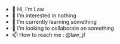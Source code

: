- 👋 Hi, I’m Law
- 👀 I’m interested in nothing
- 🌱 I’m currently learning something
- 💞️ I’m looking to collaborate on something
- 📫 How to reach me : @law_jf

<!---
Law-MMU/Law-MMU is a ✨ special ✨ repository because its `README.md` (this file) appears on your GitHub profile.
You can click the Preview link to take a look at your changes.
--->
